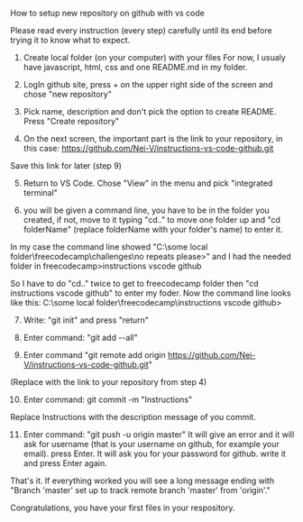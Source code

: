 How to setup new repository on github with vs code

Please read every instruction (every step) carefully until its end before trying it to know what to expect.

1. Create local folder (on your computer) with your files
For now, I usualy have javascript, html, css and one README.md in my folder.

2. LogIn github site, press + on the upper right side of the screen and chose "new repository"

3. Pick name, description and don't pick the option to create README. Press "Create repository"

4. On the next screen, the important part is the link to your repository, in this case:
https://github.com/Nei-V/instructions-vs-code-github.git

Save this link for later (step 9)

5. Return to VS Code. Chose "View" in the menu and pick "integrated terminal"

6. you will be given a command line, you have to be in the folder you created, if not, move to it typing "cd.." to move one folder up and "cd folderName" (replace folderName with your folder's name) to enter it. 

In my case the command line showed 
"C:\some local folder\freecodecamp\challenges\no repeats please>"
and I had the needed folder in freecodecamp>instructions vscode github

So I have to do "cd.." twice to get to freecodecamp folder then "cd instructions vscode github" to enter my foder. Now the command line looks like this:
C:\some local folder\freecodecamp\instructions vscode github>

7. Write: "git init" and press "return"

8. Enter command: "git add --all"

9. Enter command "git remote add origin https://github.com/Nei-V/instructions-vs-code-github.git"

(Replace with the link to your repository from step 4)

10. Enter command:
git commit -m "Instructions"

Replace Instructions with the description message of you commit.

11. Enter command:  "git push -u origin master"
It will give an error and it will ask for username (that is your username on github, for example your email). press Enter. It will ask you for your password for github. write it and press Enter again.

That's it. If everything worked you will see a long message ending with "Branch 'master' set up to track remote branch 'master' from 'origin'."

Congratulations, you have your first files in your respository.